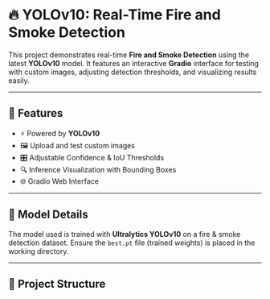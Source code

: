 # 🔥 YOLOv10: Real-Time Fire and Smoke Detection

This project demonstrates real-time **Fire and Smoke Detection** using the latest **YOLOv10** model. It features an interactive **Gradio** interface for testing with custom images, adjusting detection thresholds, and visualizing results easily.

---

## 🚀 Features

- ⚡ Powered by **YOLOv10**
- 🖼️ Upload and test custom images
- 🎛️ Adjustable Confidence & IoU Thresholds
- 🔍 Inference Visualization with Bounding Boxes
- 🌐 Gradio Web Interface

---

## 🧠 Model Details

The model used is trained with **Ultralytics YOLOv10** on a fire & smoke detection dataset. Ensure the `best.pt` file (trained weights) is placed in the working directory.

---

## 📁 Project Structure


